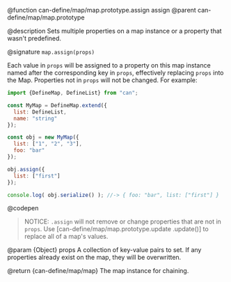@function can-define/map/map.prototype.assign assign
@parent can-define/map/map.prototype

@description Sets multiple properties on a map instance or a property that wasn't predefined.

@signature `map.assign(props)`

  Each value in `props` will be assigned to a property on this map instance named after the
  corresponding key in `props`, effectively replacing `props` into the Map. Properties not in `props` will not be changed. For example:

  ```js
  import {DefineMap, DefineList} from "can";

  const MyMap = DefineMap.extend({
    list: DefineList,
    name: "string"
  });

  const obj = new MyMap({
    list: ["1", "2", "3"],
    foo: "bar"
  });

  obj.assign({
    list: ["first"]
  });

  console.log( obj.serialize() ); //-> { foo: "bar", list: ["first"] }
  ```
  @codepen

  > NOTICE: `.assign` will not remove or change properties that are not in `props`. Use [can-define/map/map.prototype.update .update()] to replace all of a map's values.

  @param {Object} props A collection of key-value pairs to set.
  If any properties already exist on the map, they will be overwritten.

  @return {can-define/map/map} The map instance for chaining.
